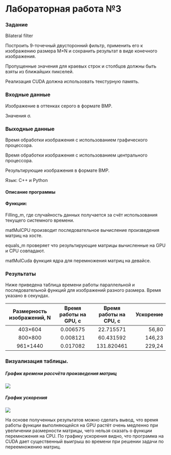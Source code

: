 # Лабораторная работа №3
### Задание
Bilateral filter

Построить 9-точечный двусторонний фильтр, применить его к изображению размера M×N и сохранить результат в виде конечного изображения.

Пропущенные значения для краевых строк и столбцов должны быть взяты из ближайших пикселей.

Реализация CUDA должна использовать текстурную память.
### Входные данные
Изображение в оттенках серого в формате BMP.

Значения σ.
### Выходные данные
Время обработки изображения с использованием графического процессора.

Время обработки изображения с использованием центрального процессора.

Результирующие изображения в формате BMP.

Язык: C++ и Python  

#### Описание программы


#### Функции:
Filling_m, где случайность данных получается за счёт использования текущего системного времени.

matMulCPU производит последовательное вычисление произведения матриц на хосте.

equals_m проверяет что результирующие матрицы вычисленные на GPU и CPU совпадают.

matMulCuda функция ядра для перемножения матриц на девайсе. 

### Результаты
Ниже приведена таблица времени работы параллельной и последовательной функций для изображений разного размера. Время указано в секундах.

Размерность изображений, N | Время работы на GPU, с | Время работы на CPU, с | Ускорение
:----:|:-------:|:-----------:|------:
403×604| 0.006575 | 22.715571 | 56,80
800×800 | 0.008121 | 60.431592 | 146,23
961×1440 | 0.017082 | 131.820461 | 229,24


### Визуализация таблицы.
##### График времени рассчёта произведения матриц

![](Work_time.JPG)

##### График ускорения

![](Speedup.JPG)

На основе полученных результатов можно сделать вывод, что время работы функции выполняющейся на GPU растёт очень медленно при увеличении размерности матрицы, чего нельзя сказать о функции перемножения на CPU. По графику ускорения видно, что программа на CUDA дает существенный выигрыш во времени при решении задачи по переемножению матриц. 
